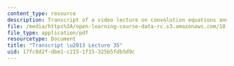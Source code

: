 ```yaml
---
content_type: resource
description: Transcript of a video lecture on convolution equations and deconvolution.
file: /media/https%3A/open-learning-course-data-rc.s3.amazonaws.com/18-085-computational-science-and-engineering-i-fall-2008/17fc8d2fdbe1c2151f15325b5fdb5d9c_18-085F08-L35.pdf
file_type: application/pdf
resourcetype: Document
title: "Transcript \u2013 Lecture 35"
uid: 17fc8d2f-dbe1-c215-1f15-325b5fdb5d9c
---
```

